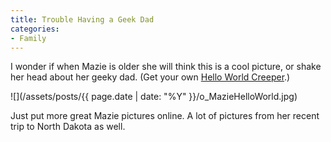 ```yaml
---
title: Trouble Having a Geek Dad
categories:
- Family
---
```


I wonder if when Mazie is older she will think this is a cool picture, or shake her head about her geeky dad. (Get your own [Hello World Creeper](http://www.jinx.com/scripts/details.asp?affid=-1&productID=142).)

![](/assets/posts/{{ page.date | date: "%Y" }}/o_MazieHelloWorld.jpg)

Just put more great Mazie pictures online. A lot of pictures from her recent trip to North Dakota as well.
